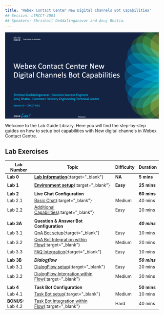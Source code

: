 ```yaml
---
title: 'Webex Contact Center New Digital Channels Bot Capabilities'
## Session: LTRCCT-3001
## Speakers: Shrishail Doddalinganavar and Anuj Bhatia.
---
```


<img align="middle" src="images/CL23_LTRCCT-3001.png" width="1000" />

Welcome to the Lab Guide Library. Here you will find the step-by-step guides on how to setup bot capabilities with New digital channels in Webex Contact Centre.



## Lab Exercises

| Lab Number      | Topic                    | Difficulty  | Duration                                      |
| --------------- | -------------------------| ------------|-------------------------------------------------|
| **Lab 0** | **[Lab Information](0_LabInfo.md)**{:target="\_blank"}  | **NA** | **5 mins** |
|||||
| **Lab 1** | **[Environment setup](1_PreReq.md)**{:target="\_blank"} | **Easy** | **25 mins**  |
|||||
| **Lab 2** | **Live Chat Configuration** |  |**60 mins** |
| Lab 2.1 | [Basic Chat](2.1_BasicChat.md){:target="\_blank"} | Medium | 40 mins | 
| Lab 2.2 | [Additional Capabilities](2.2_AdditionalCapabilities.md){:target="\_blank"}| Easy | 20 mins |
|||||
| **Lab 3A** |**Question & Answer Bot Configuration** |  |***40 mins*** |
| Lab 3.1 | [QnA Bot setup](3.1_QnABotConfiguration.md){:target="\_blank"} | Easy | 10 mins |
|Lab 3.2 |[QnA Bot Integration within Flow](3.2_QnABotFlowConfiguration.md){:target="\_blank"} | Medium | 20 mins |
|Lab 3.3 |[FAQ Integration](3.3_QnABotAdvanced.md){:target="\_blank"}| Easy | 10 mins |
|||||
|  **Lab 3B** | ***Dialogflow*** | | ***50 mins*** |
| Lab 3.1 | [DialogFlow setup](5_CCAI.md){:target="\_blank"} | Easy |20 mins |
| Lab 3.2 | [DialogFlow Integration within Flow](5.2_CCAIFlowConfig.md){:target="\_blank"} | Medium | 30 mins |
|||||
| **Lab 4** | **Task Bot Configuration**|  |**50 mins** |
| Lab 4.1 |  [Task Bot setup](4.1_TaskBotSetup.md){:target="\_blank"} | Medium |10 mins |
 | **BONUS:** Lab 4.2 | [Task Bot Integration within Flow](4.2_TaskBotFlow.md){:target="\_blank"}| Hard |40 mins   |

